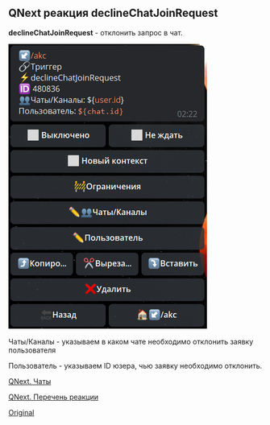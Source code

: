 ## QNext реакция declineChatJoinRequest

**declineChatJoinRequest** - отклонить запрос в чат.


![](./1.png)



Чаты/Каналы - указываем в каком чате необходимо отклонить заявку пользователя

Пользователь - указываем ID юзера, чью заявку необходимо отклонить.



[QNext. Чаты](/docs-test/_export/admin/chat-about)

[QNext. Перечень реакции](/docs-test/_export/reactions)


  
[Original](https://telegra.ph/QNext-admin-reaction-declineChatJoinRequest-01-05)